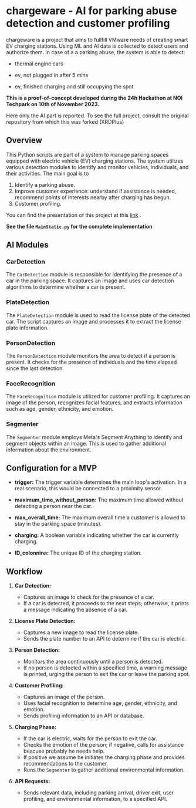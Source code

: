 # chargeware - AI for parking abuse detection and customer profiling

chargeware is a project that aims to fullfill VMware needs of creating smart EV charging stations. Using ML and AI data is collected to detect users and authorize them. In case of a a parking abuse, the system is able to detect:

- thermal engine cars

- ev, not plugged in after 5 mins

- ev, finished charging and still occupying the spot

**This is a proof-of-concept developed during the 24h Hackathon at NOI Techpark on 10th of November 2023.**

Here only the AI part is reported. To see the full project, consult the original repository from which this was forked (XRDPlus)

## Overview
This Python scripts are part of a system to manage parking spaces equipped with electric vehicle (EV) charging stations. The system utilizes various detection modules to identify and monitor vehicles, individuals, and their activities. The main goal is to 

1. Identify a parking abuse.
2. Improve customer experience: understand if assistance is needed, recommend points of interests nearby after charging has begun.
3. Customer profiling.

You can find the presentation of this project at this [link](https://hackathon.bz.it/project/chargeware) .
 
**See the file `MainStatic.py` for the complete implementation**
##  AI Modules

### CarDetection
The `CarDetection` module is responsible for identifying the presence of a car in the parking space. It captures an image and uses car detection algorithms to determine whether a car is present.

### PlateDetection
The `PlateDetection` module is used to read the license plate of the detected car. The script captures an image and processes it to extract the license plate information.

### PersonDetection
The `PersonDetection` module monitors the area to detect if a person is present. It checks for the presence of individuals and the time elapsed since the last detection.

### FaceRecognition
The `FaceRecognition` module is utilized for customer profiling. It captures an image of the person, recognizes facial features, and extracts information such as age, gender, ethnicity, and emotion.

### Segmenter
The `Segmenter` module employs Meta's Segment Anything to identify and segment objects within an image. This is used to gather additional information about the environment.

## Configuration for a MVP 

- **trigger:** The trigger variable determines the main loop's activation. In a real scenario, this would be connected to a proximity sensor.

- **maximum_time_without_person:** The maximum time allowed without detecting a person near the car.

- **max_overall_time:** The maximum overall time a customer is allowed to stay in the parking space (minutes).

- **charging:** A boolean variable indicating whether the car is currently charging.

- **ID_colonnina:** The unique ID of the charging station.

## Workflow

1. **Car Detection:**
   - Captures an image to check for the presence of a car.
   - If a car is detected, it proceeds to the next steps; otherwise, it prints a message indicating the absence of a car.

2. **License Plate Detection:**
   - Captures a new image to read the license plate.
   - Sends the plate number to an API to determine if the car is electric.

3. **Person Detection:**
   - Monitors the area continuously until a person is detected.
   - If no person is detected within a specified time, a warning message is printed, urging the person to exit the car or leave the parking spot.

4. **Customer Profiling:**
   - Captures an image of the person.
   - Uses facial recognition to determine age, gender, ethnicity, and emotion.
   - Sends profiling information to an API or database.

5. **Charging Phase:**
   - If the car is electric, waits for the person to exit the car.
   - Checks the emotion of the person; if negative, calls for assistance beacuse probably he needs help.
   - If positive we assume he initiates the charging phase and provides recommendations to the customer.
   - Runs the `Segmenter` to gather additional environmental information.

6. **API Requests:**
   - Sends relevant data, including parking arrival, driver exit, user profiling, and environmental information, to a specified API.


